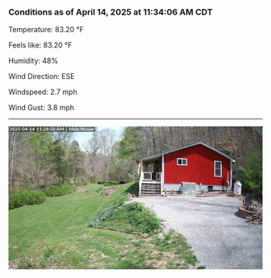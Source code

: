 ### Conditions as of April 14, 2025 at 11:34:06 AM CDT 

Temperature: 83.20 &deg;F

Feels like: 83.20 &deg;F

Humidity: 48%

Wind Direction: ESE

Windspeed: 2.7 mph

Wind Gust: 3.8 mph

---

<img src="./images/latest.jpeg"/>

